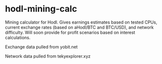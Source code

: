 # hodl-mining-calc

Mining calculator for Hodl. Gives earnings estimates based on tested CPUs, current exchange rates (based on aHodl/BTC and BTC/USD), and network difficulty. Will soon provide for profit scenarios based on interest calculations. 

Exchange data pulled from yobit.net

Network data pulled from tekyexplorer.xyz